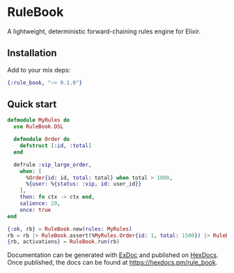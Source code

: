 # RuleBook

A lightweight, deterministic forward-chaining rules engine for Elixir.

## Installation

Add to your mix deps:

```elixir
{:rule_book, "~> 0.1.0"}
```

## Quick start

```elixir
defmodule MyRules do
  use RuleBook.DSL

  defmodule Order do
    defstruct [:id, :total]
  end

  defrule :vip_large_order,
    when: [
      %Order{id: id, total: total} when total > 1000,
      %{user: %{status: :vip, id: user_id}}
    ],
    then: fn ctx -> ctx end,
    salience: 20,
    once: true
end

{:ok, rb} = RuleBook.new(rules: MyRules)
rb = rb |> RuleBook.assert(%MyRules.Order{id: 1, total: 1500}) |> RuleBook.assert(%{user: %{id: 7, status: :vip}})
{rb, activations} = RuleBook.run(rb)
```

Documentation can be generated with [ExDoc](https://github.com/elixir-lang/ex_doc)
and published on [HexDocs](https://hexdocs.pm). Once published, the docs can
be found at <https://hexdocs.pm/rule_book>.
